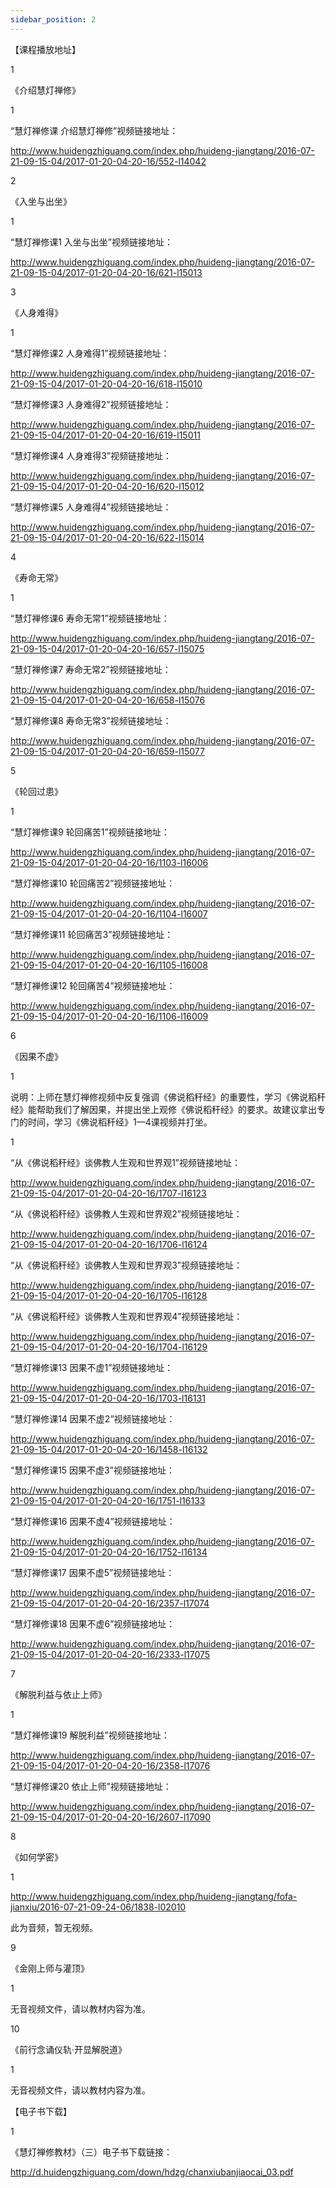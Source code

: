 ```yaml
---
sidebar_position: 2
---
```



【课程播放地址】

1

《介绍慧灯禅修》



1

“慧灯禅修课 介绍慧灯禅修”视频链接地址：

http://www.huidengzhiguang.com/index.php/huideng-jiangtang/2016-07-21-09-15-04/2017-01-20-04-20-16/552-l14042



2

《入坐与出坐》



1

“慧灯禅修课1 入坐与出坐”视频链接地址：

http://www.huidengzhiguang.com/index.php/huideng-jiangtang/2016-07-21-09-15-04/2017-01-20-04-20-16/621-l15013



3

《人身难得》



1

“慧灯禅修课2 人身难得1”视频链接地址：

http://www.huidengzhiguang.com/index.php/huideng-jiangtang/2016-07-21-09-15-04/2017-01-20-04-20-16/618-l15010



“慧灯禅修课3 人身难得2”视频链接地址：

http://www.huidengzhiguang.com/index.php/huideng-jiangtang/2016-07-21-09-15-04/2017-01-20-04-20-16/619-l15011



“慧灯禅修课4 人身难得3”视频链接地址：

http://www.huidengzhiguang.com/index.php/huideng-jiangtang/2016-07-21-09-15-04/2017-01-20-04-20-16/620-l15012



“慧灯禅修课5 人身难得4”视频链接地址：

http://www.huidengzhiguang.com/index.php/huideng-jiangtang/2016-07-21-09-15-04/2017-01-20-04-20-16/622-l15014



4

《寿命无常》



1

“慧灯禅修课6 寿命无常1”视频链接地址：

http://www.huidengzhiguang.com/index.php/huideng-jiangtang/2016-07-21-09-15-04/2017-01-20-04-20-16/657-l15075



“慧灯禅修课7 寿命无常2”视频链接地址：

http://www.huidengzhiguang.com/index.php/huideng-jiangtang/2016-07-21-09-15-04/2017-01-20-04-20-16/658-l15076



“慧灯禅修课8 寿命无常3”视频链接地址：

http://www.huidengzhiguang.com/index.php/huideng-jiangtang/2016-07-21-09-15-04/2017-01-20-04-20-16/659-l15077



5

《轮回过患》



1

“慧灯禅修课9 轮回痛苦1”视频链接地址：

http://www.huidengzhiguang.com/index.php/huideng-jiangtang/2016-07-21-09-15-04/2017-01-20-04-20-16/1103-l16006



“慧灯禅修课10 轮回痛苦2”视频链接地址：

http://www.huidengzhiguang.com/index.php/huideng-jiangtang/2016-07-21-09-15-04/2017-01-20-04-20-16/1104-l16007



“慧灯禅修课11 轮回痛苦3”视频链接地址：

http://www.huidengzhiguang.com/index.php/huideng-jiangtang/2016-07-21-09-15-04/2017-01-20-04-20-16/1105-l16008



“慧灯禅修课12 轮回痛苦4”视频链接地址：

http://www.huidengzhiguang.com/index.php/huideng-jiangtang/2016-07-21-09-15-04/2017-01-20-04-20-16/1106-l16009



6

《因果不虚》



1

说明：上师在慧灯禅修视频中反复强调《佛说稻秆经》的重要性，学习《佛说稻秆经》能帮助我们了解因果，并提出坐上观修《佛说稻秆经》的要求。故建议拿出专门的时间，学习《佛说稻秆经》1—4课视频并打坐。



1

“从《佛说稻秆经》谈佛教人生观和世界观1”视频链接地址：

http://www.huidengzhiguang.com/index.php/huideng-jiangtang/2016-07-21-09-15-04/2017-01-20-04-20-16/1707-l16123



“从《佛说稻秆经》谈佛教人生观和世界观2”视频链接地址：

http://www.huidengzhiguang.com/index.php/huideng-jiangtang/2016-07-21-09-15-04/2017-01-20-04-20-16/1706-l16124



“从《佛说稻秆经》谈佛教人生观和世界观3”视频链接地址：

http://www.huidengzhiguang.com/index.php/huideng-jiangtang/2016-07-21-09-15-04/2017-01-20-04-20-16/1705-l16128



“从《佛说稻秆经》谈佛教人生观和世界观4”视频链接地址：

http://www.huidengzhiguang.com/index.php/huideng-jiangtang/2016-07-21-09-15-04/2017-01-20-04-20-16/1704-l16129



“慧灯禅修课13 因果不虚1”视频链接地址：

http://www.huidengzhiguang.com/index.php/huideng-jiangtang/2016-07-21-09-15-04/2017-01-20-04-20-16/1703-l16131



“慧灯禅修课14 因果不虚2”视频链接地址：

http://www.huidengzhiguang.com/index.php/huideng-jiangtang/2016-07-21-09-15-04/2017-01-20-04-20-16/1458-l16132



“慧灯禅修课15 因果不虚3”视频链接地址：

http://www.huidengzhiguang.com/index.php/huideng-jiangtang/2016-07-21-09-15-04/2017-01-20-04-20-16/1751-l16133



“慧灯禅修课16 因果不虚4”视频链接地址：

http://www.huidengzhiguang.com/index.php/huideng-jiangtang/2016-07-21-09-15-04/2017-01-20-04-20-16/1752-l16134



“慧灯禅修课17 因果不虚5”视频链接地址：

http://www.huidengzhiguang.com/index.php/huideng-jiangtang/2016-07-21-09-15-04/2017-01-20-04-20-16/2357-l17074



“慧灯禅修课18 因果不虚6”视频链接地址：

http://www.huidengzhiguang.com/index.php/huideng-jiangtang/2016-07-21-09-15-04/2017-01-20-04-20-16/2333-l17075



7

《解脱利益与依止上师》



1

“慧灯禅修课19 解脱利益”视频链接地址：

http://www.huidengzhiguang.com/index.php/huideng-jiangtang/2016-07-21-09-15-04/2017-01-20-04-20-16/2358-l17076



“慧灯禅修课20 依止上师”视频链接地址：

http://www.huidengzhiguang.com/index.php/huideng-jiangtang/2016-07-21-09-15-04/2017-01-20-04-20-16/2607-l17090



8

《如何学密》



1

http://www.huidengzhiguang.com/index.php/huideng-jiangtang/fofa-jianxiu/2016-07-21-09-24-06/1838-l02010

此为音频，暂无视频。



9

《金刚上师与灌顶》



1

无音视频文件，请以教材内容为准。



10

《前行念诵仪轨·开显解脱道》



1

无音视频文件，请以教材内容为准。



【电子书下载】



1

《慧灯禅修教材》（三）电子书下载链接：

http://d.huidengzhiguang.com/down/hdzg/chanxiubanjiaocai_03.pdf